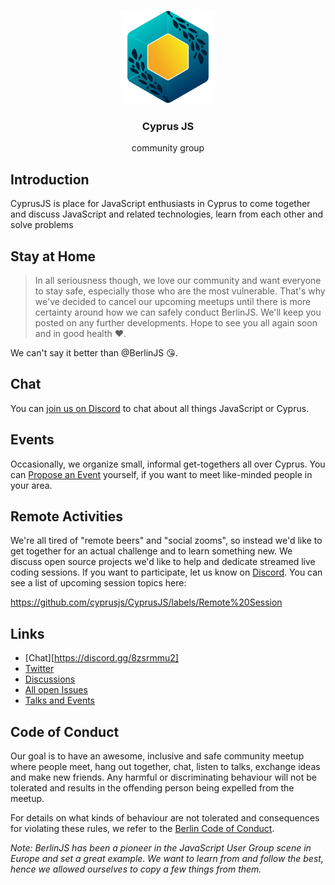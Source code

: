 <p align="center">
  <img src="https://raw.githubusercontent.com/cyprusjs/CyprusJS/master/logotype/cyprusjs-logo-color.png" width="150" height="150">
  <h3 align="center">Cyprus JS</h1>
  <p align="center">community group</p>
</p>

## Introduction

CyprusJS is place for JavaScript enthusiasts in Cyprus to come together and
discuss JavaScript and related technologies, learn from each other and solve
problems

## Stay at Home

> In all seriousness though, we love our community and want everyone to stay
> safe, especially those who are the most vulnerable. That's why we've decided
> to cancel our upcoming meetups until there is more certainty around how we can
> safely conduct BerlinJS. We'll keep you posted on any further developments.
> Hope to see you all again soon and in good health ❤️.

We can't say it better than @BerlinJS 😘.

## Chat

You can [join us on Discord](https://discord.gg/8ZSRMmu2) to chat about all
things JavaScript or Cyprus.

## Events

Occasionally, we organize small, informal get-togethers all over Cyprus. You can
[Propose an Event](https://github.com/cyprusjs/CyprusJS/issues/new/choose)
yourself, if you want to meet like-minded people in your area.

## Remote Activities

We're all tired of "remote beers" and "social zooms", so instead we'd like to
get together for an actual challenge and to learn something new. We discuss open
source projects we'd like to help and dedicate streamed live coding sessions. If
you want to participate, let us know on [Discord](https://discord.gg/8ZSRMmu2).
You can see a list of upcoming session topics here:

https://github.com/cyprusjs/CyprusJS/labels/Remote%20Session

## Links

- [Chat][https://discord.gg/8zsrmmu2]
- [Twitter](https://twitter.com/cyprusjs)
- [Discussions](https://github.com/cyprusjs/CyprusJS/discussions)
- [All open Issues](https://github.com/cyprusjs/CyprusJS/issues)
- [Talks and Events](https://github.com/cyprusjs/CyprusJS/issues?q=is%3Aopen+label%3A%22Remote+Session+👩%E2%80%8D💻%22%2C%22Talk%3A+Feature+%3Acinema%3A%22)

## Code of Conduct

Our goal is to have an awesome, inclusive and safe community meetup where people
meet, hang out together, chat, listen to talks, exchange ideas and make new
friends. Any harmful or discriminating behaviour will not be tolerated and
results in the offending person being expelled from the meetup.

For details on what kinds of behaviour are not tolerated and consequences for
violating these rules, we refer to the
[Berlin Code of Conduct](https://rubyberlin.github.io/code-of-conduct).

_Note: BerlinJS has been a pioneer in the JavaScript User Group scene in Europe
and set a great example. We want to learn from and follow the best, hence we
allowed ourselves to copy a few things from them._
